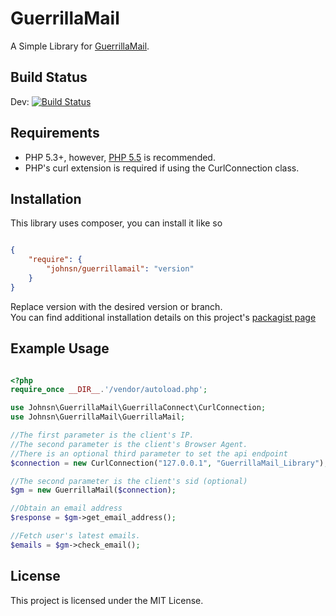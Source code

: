 # GuerrillaMail

A Simple Library for [GuerrillaMail](http://www.guerrillamail.com).

## Build Status
Dev: [![Build Status](https://travis-ci.org/taion809/GuerrillaMail.png?branch=dev)](https://travis-ci.org/taion809/GuerrillaMail)

## Requirements

* PHP 5.3+, however, [PHP 5.5](http://php.net) is recommended.
* PHP's curl extension is required if using the CurlConnection class.

## Installation
This library uses composer, you can install it like so

```json

{
    "require": {
        "johnsn/guerrillamail": "version"
    }
}

```

Replace version with the desired version or branch.  
You can find additional installation details on this project's [packagist page](https://packagist.org/packages/johnsn/guerrillamail)

## Example Usage

```php

<?php
require_once __DIR__.'/vendor/autoload.php';

use Johnsn\GuerrillaMail\GuerrillaConnect\CurlConnection;
use Johnsn\GuerrillaMail\GuerrillaMail;

//The first parameter is the client's IP.
//The second parameter is the client's Browser Agent.
//There is an optional third parameter to set the api endpoint
$connection = new CurlConnection("127.0.0.1", "GuerrillaMail_Library");

//The second parameter is the client's sid (optional)
$gm = new GuerrillaMail($connection);

//Obtain an email address
$response = $gm->get_email_address();

//Fetch user's latest emails.
$emails = $gm->check_email();
```

## License

This project is licensed under the MIT License.
